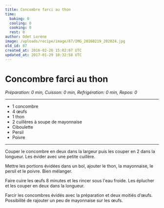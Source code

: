 ```yaml
---
title: Concombre farci au thon
time:
  baking: 0
  cooling: 0
  cooking: 0
  rest: 0
author: Odet Lorène
image: /uploads/recipe/image/87/IMG_20160219_202024.jpg
old_id: 87
created_at: 2016-02-26 15:02:07 UTC
updated_at: 2017-01-29 10:32:58 UTC
---
```


# Concombre farci au thon

_Préparation: 0 min, Cuisson: 0 min, Refrigération: 0 min, Repos: 0_

---

- 1 concombre
- 4 œufs
- 1 thon
- 2 cuillères à soupe de mayonnaise
- Ciboulette
- Persil
- Poivre

---

Couper le concombre en deux dans la largeur puis les couper en 2 dans la longueur. Les évider avec une petite cuillère.

Mettre les portions évidées dans un bol, ajouter le thon, la mayonnaise, le persil et le poivre. Bien mélanger.

Faire cuire les œufs 8 minutes et les rincer sous l'eau froide. Les éplucher et les couper en deux dans la longueur.

Farcir les concombres évidés avec la préparation et deux moitiés d’œufs. Possibilité de rajouter un peu de mayonnaise sur les œufs.
